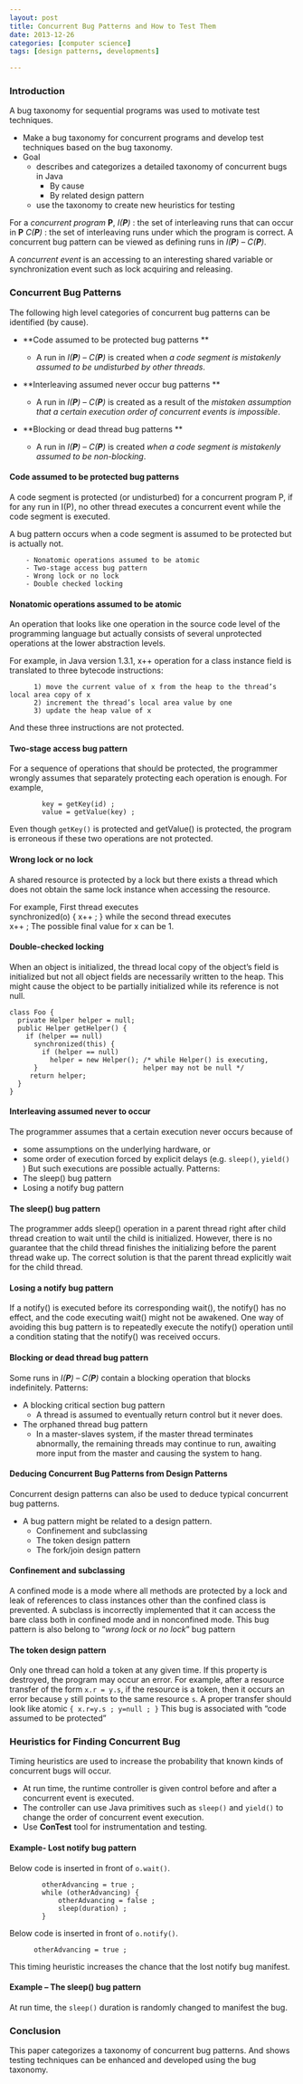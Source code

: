 ```yaml
---
layout: post
title: Concurrent Bug Patterns and How to Test Them 
date: 2013-12-26
categories: [computer science]
tags: [design patterns, developments]

---
```


### Introduction
A bug taxonomy for sequential programs was used to motivate test techniques.
* Make a bug taxonomy for concurrent programs and develop test techniques based on the bug taxonomy.
* Goal  
	* describes and categorizes a detailed taxonomy of concurrent bugs in Java
		* By cause
		* By related design pattern
	* use the taxonomy to create new heuristics for testing
	
For a *concurrent program* **P**, 
*I(**P**)* : the set of interleaving runs that can occur in **P**
*C(**P**)* : the set of interleaving runs under which the program is correct.
A concurrent bug pattern can be viewed as defining runs in *I(**P**)* – *C(**P**)*.

A *concurrent event* is an accessing to an interesting shared variable or synchronization event such as lock acquiring and releasing. 

### Concurrent Bug Patterns
The following high level categories of concurrent bug patterns can be identified (by cause).

* **Code assumed to be protected bug patterns**
	* A run in *I(**P**)* – *C(**P**)* is created when *a code segment is mistakenly assumed to be undisturbed by other threads*.

* **Interleaving assumed never occur bug patterns**
	* A run in *I(**P**)* – *C(**P**)* is created as a result of the *mistaken assumption that a certain execution order of concurrent events is impossible*.

* **Blocking or dead thread bug patterns**
	* A run in *I(**P**)* – *C(**P**)* is created *when a code segment is mistakenly assumed to be non-blocking*.
	
#### Code assumed to be protected bug patterns

A code segment is protected (or undisturbed) for a concurrent program P, if for any run in I(P), no other thread executes a concurrent event while the code segment is executed.

A bug pattern occurs when a code segment is assumed to be protected but is actually not.

		- Nonatomic operations assumed to be atomic
		- Two-stage access bug pattern
		- Wrong lock or no lock
		- Double checked locking
		
#### Nonatomic operations assumed to be atomic

An operation that looks like one operation in the source code level of the programming language but actually consists of several unprotected operations at the lower abstraction levels.

For example, in Java version 1.3.1, x++ operation for a class instance field is translated to three bytecode instructions:

		  1) move the current value of x from the heap to the thread’s local area copy of x
		  2) increment the thread’s local area value by one
		  3) update the heap value of x
		  
And these three instructions are not protected.

#### Two-stage access bug pattern
For a sequence of operations that should be protected, the programmer wrongly assumes that separately protecting each operation is enough.
For example, 

		 	key = getKey(id) ;
			value = getValue(key) ;

Even though `getKey()` is protected and getValue() is  protected, the program is erroneous if these two operations are not protected.

#### Wrong lock or no lock
A shared resource is protected by a lock but there exists a thread which does not obtain the same lock instance when accessing the resource.

For example, 
First thread executes   
				synchronized(o) { x++ ; }
while the second thread executes  
				x++ ;
The possible final value for x can be 1.

#### Double-checked locking
When an object is initialized, the thread local copy of the object’s field is initialized but not all object fields are necessarily written to the heap.
This might cause the object to be partially initialized while its reference is not null.

```
class Foo {
  private Helper helper = null;
  public Helper getHelper() {
    if (helper == null) 
      synchronized(this) {
        if (helper == null) 
          helper = new Helper(); /* while Helper() is executing,
      }                          helper may not be null */
     return helper;
  }
}
```
#### Interleaving assumed never to occur
The programmer assumes that a certain execution never occurs because of
* some assumptions on the underlying hardware, or
* some order of execution forced by explicit delays (e.g. `sleep()`, `yield()` )
But such executions are possible actually.
Patterns:
* The sleep() bug pattern
* Losing a notify bug pattern

#### The sleep() bug pattern
The programmer adds sleep() operation in a parent thread right after child thread creation to wait until the child is initialized. However, there is no guarantee that the child thread finishes the initializing before the parent thread wake up. The correct solution is that the parent thread explicitly wait for the child thread.

#### Losing a notify bug pattern
If a notify() is executed before its corresponding wait(), the notify() has no effect, and the code executing wait() might not be awakened. One way of avoiding this bug pattern is to repeatedly execute the notify() operation until a condition stating that the notify() was received occurs.

#### Blocking or dead thread bug pattern
Some runs in *I(**P**) – C(**P**)* contain a blocking operation that blocks indefinitely.
Patterns:

* A blocking critical section bug pattern
	* A thread is assumed to eventually return control but it never does.
* The orphaned thread bug pattern
	* In a master-slaves system, if the master thread terminates 	abnormally, the remaining threads may continue to run, awaiting more input from the master and causing the system to hang.
		
#### Deducing Concurrent Bug Patterns from Design Patterns
Concurrent design patterns can also be used to deduce typical concurrent bug patterns.

* A bug pattern might be related to a design pattern.
	* Confinement and subclassing
	* The token design pattern
	* The fork/join design pattern
	
#### Confinement and subclassing
A confined mode is a mode where all methods are protected by a lock and leak of references to class instances other than the confined class is prevented. A subclass is incorrectly implemented that it can access the bare class both in confined mode and in nonconfined mode. This bug pattern is also belong to “*wrong lock* or *no lock*” bug pattern


#### The token design pattern
Only one thread can hold a token at any given time. If this property is destroyed, the program may occur an error. For example, after a resource transfer of the form `x.r = y.s`, 
	if the resource is a token, then it occurs an error because `y` still points to the same resource `s`. A proper transfer should look like atomic `{ x.r=y.s ; y=null ; }`
This bug is associated with “code assumed to be protected”

### Heuristics for Finding Concurrent Bug

Timing heuristics are used to increase the probability that known kinds of concurrent bugs will occur. 
* At run time, the runtime controller is given control before and after a concurrent event is executed.
* The controller can use Java primitives such as `sleep()` and `yield()` to change the order of concurrent event execution.
* Use **ConTest** tool for instrumentation and testing.

#### Example- Lost notify bug pattern

Below code is inserted in front of `o.wait()`.

```
		otherAdvancing = true ;
		while (otherAdvancing) {
			otherAdvancing = false ;
			sleep(duration) ;
		}
```
Below code is inserted in front of `o.notify()`.

```
	  otherAdvancing = true ;
```
This timing heuristic increases the chance that the lost notify bug manifest.

#### Example – The sleep() bug pattern
At run time,  the `sleep()` duration is randomly changed to manifest the bug.

### Conclusion
This paper categorizes a taxonomy of concurrent bug patterns. And shows testing techniques can be enhanced and developed using the bug taxonomy.

